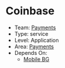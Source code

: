 # Coinbase
* Team: [Payments](../teams/payments.md)
* Type: service
* Level: Application
* Area: [Payments](../areas/3rd-party-payments.png)
* Depends On:
  * [Mobile BG](mobile-bg.md)
